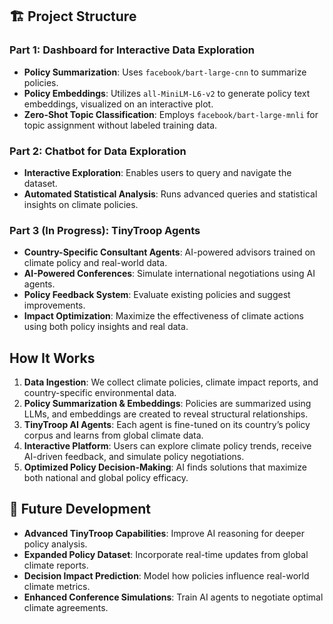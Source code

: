 ## 🏗️ Project Structure

### **Part 1: Dashboard for Interactive Data Exploration**
- **Policy Summarization**: Uses `facebook/bart-large-cnn` to summarize policies.
- **Policy Embeddings**: Utilizes `all-MiniLM-L6-v2` to generate policy text embeddings, visualized on an interactive plot.
- **Zero-Shot Topic Classification**: Employs `facebook/bart-large-mnli` for topic assignment without labeled training data.

### **Part 2: Chatbot for Data Exploration**
- **Interactive Exploration**: Enables users to query and navigate the dataset.
- **Automated Statistical Analysis**: Runs advanced queries and statistical insights on climate policies.

### **Part 3 (In Progress): TinyTroop Agents**
- **Country-Specific Consultant Agents**: AI-powered advisors trained on climate policy and real-world data.
- **AI-Powered Conferences**: Simulate international negotiations using AI agents.
- **Policy Feedback System**: Evaluate existing policies and suggest improvements.
- **Impact Optimization**: Maximize the effectiveness of climate actions using both policy insights and real data.

## How It Works
1. **Data Ingestion**: We collect climate policies, climate impact reports, and country-specific environmental data.
2. **Policy Summarization & Embeddings**: Policies are summarized using LLMs, and embeddings are created to reveal structural relationships.
3. **TinyTroop AI Agents**: Each agent is fine-tuned on its country’s policy corpus and learns from global climate data.
4. **Interactive Platform**: Users can explore climate policy trends, receive AI-driven feedback, and simulate policy negotiations.
5. **Optimized Policy Decision-Making**: AI finds solutions that maximize both national and global policy efficacy.


## 🎯 Future Development
- **Advanced TinyTroop Capabilities**: Improve AI reasoning for deeper policy analysis.
- **Expanded Policy Dataset**: Incorporate real-time updates from global climate reports.
- **Decision Impact Prediction**: Model how policies influence real-world climate metrics.
- **Enhanced Conference Simulations**: Train AI agents to negotiate optimal climate agreements.
